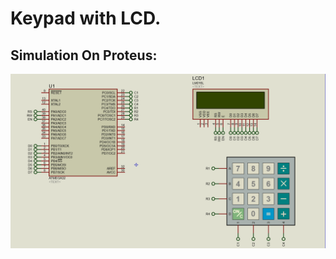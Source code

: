 # Keypad with LCD.
## Simulation On Proteus:
![gitHub](https://github.com/MostafaEdrees11/ATMEGA32_DRIVERS/blob/master/APP/KEYPAD%20LCD%20APP/Proteus/Simulation/Keypad_lcd.gif)
